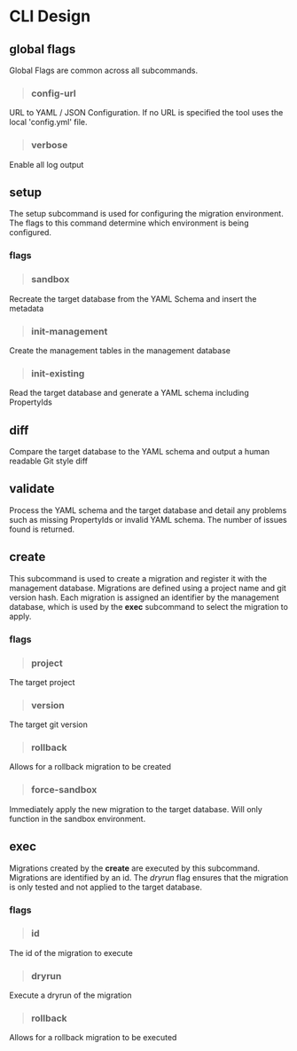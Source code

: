 
# CLI Design

## global flags
Global Flags are common across all subcommands.

> ### config-url
  URL to YAML / JSON Configuration.  If no URL is specified the tool uses the local 'config.yml' file.

> ### verbose
  Enable all log output

## setup
The setup subcommand is used for configuring the migration environment.  The flags to this command determine which environment is being configured.
### flags
>  ### sandbox
   Recreate the target database from the YAML Schema and insert the metadata

>  ### init-management
   Create the management tables in the management database

>  ### init-existing
   Read the target database and generate a YAML schema including PropertyIds

## diff
Compare the target database to the YAML schema and output a human readable Git style diff

## validate
Process the YAML schema and the target database and detail any problems such as missing PropertyIds or invalid YAML schema.  The number of issues found is returned.

## create
This subcommand is used to create a migration and register it with the management database.  Migrations are defined using a project name and git version hash.  Each migration is assigned an identifier by the management database, which is used by the **exec** subcommand to select the migration to apply.

### flags
> ### project
  The target project

> ### version
  The target git version

> ### rollback
  Allows for a rollback migration to be created

> ### force-sandbox
  Immediately apply the new migration to the target database.  Will only function in the sandbox environment.

## exec
Migrations created by the **create** are executed by this subcommand.  Migrations are identified by an id.  The *dryrun* flag ensures that the migration is only tested and not applied to the target database.

### flags
> ### id
  The id of the migration to execute

> ### dryrun
  Execute a dryrun of the migration

> ### rollback
  Allows for a rollback migration to be executed

